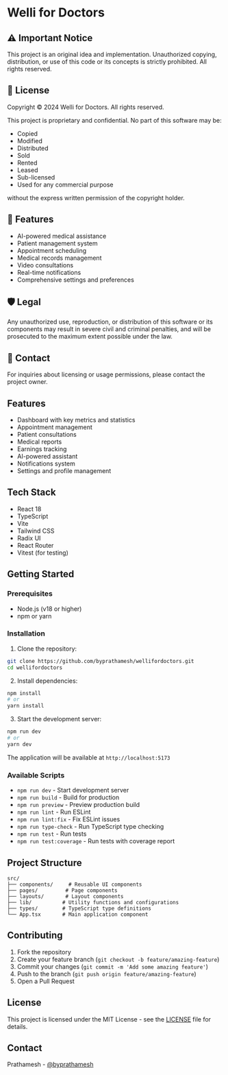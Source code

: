 # Welli for Doctors

## ⚠️ Important Notice
This project is an original idea and implementation. Unauthorized copying, distribution, or use of this code or its concepts is strictly prohibited. All rights reserved.

## 📝 License
Copyright © 2024 Welli for Doctors. All rights reserved.

This project is proprietary and confidential. No part of this software may be:
- Copied
- Modified
- Distributed
- Sold
- Rented
- Leased
- Sub-licensed
- Used for any commercial purpose

without the express written permission of the copyright holder.

## 🚀 Features
- AI-powered medical assistance
- Patient management system
- Appointment scheduling
- Medical records management
- Video consultations
- Real-time notifications
- Comprehensive settings and preferences

## 🛡️ Legal
Any unauthorized use, reproduction, or distribution of this software or its components may result in severe civil and criminal penalties, and will be prosecuted to the maximum extent possible under the law.

## 📧 Contact
For inquiries about licensing or usage permissions, please contact the project owner.

## Features

- Dashboard with key metrics and statistics
- Appointment management
- Patient consultations
- Medical reports
- Earnings tracking
- AI-powered assistant
- Notifications system
- Settings and profile management

## Tech Stack

- React 18
- TypeScript
- Vite
- Tailwind CSS
- Radix UI
- React Router
- Vitest (for testing)

## Getting Started

### Prerequisites

- Node.js (v18 or higher)
- npm or yarn

### Installation

1. Clone the repository:
```bash
git clone https://github.com/byprathamesh/wellifordoctors.git
cd wellifordoctors
```

2. Install dependencies:
```bash
npm install
# or
yarn install
```

3. Start the development server:
```bash
npm run dev
# or
yarn dev
```

The application will be available at `http://localhost:5173`

### Available Scripts

- `npm run dev` - Start development server
- `npm run build` - Build for production
- `npm run preview` - Preview production build
- `npm run lint` - Run ESLint
- `npm run lint:fix` - Fix ESLint issues
- `npm run type-check` - Run TypeScript type checking
- `npm run test` - Run tests
- `npm run test:coverage` - Run tests with coverage report

## Project Structure

```
src/
├── components/     # Reusable UI components
├── pages/         # Page components
├── layouts/       # Layout components
├── lib/          # Utility functions and configurations
├── types/        # TypeScript type definitions
└── App.tsx       # Main application component
```

## Contributing

1. Fork the repository
2. Create your feature branch (`git checkout -b feature/amazing-feature`)
3. Commit your changes (`git commit -m 'Add some amazing feature'`)
4. Push to the branch (`git push origin feature/amazing-feature`)
5. Open a Pull Request

## License

This project is licensed under the MIT License - see the [LICENSE](LICENSE) file for details.

## Contact

Prathamesh - [@byprathamesh](https://github.com/byprathamesh)
